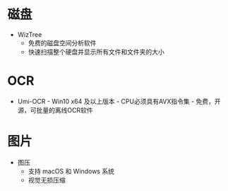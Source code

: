 # 磁盘
- WizTree
	- 免费的磁盘空间分析软件
	 - 快速扫描整个硬盘并显示所有文件和文件夹的大小

# OCR
- Umi-OCR
		- Win10 x64 及以上版本
		- CPU必须具有AVX指令集
		- 免费，开源，可批量的离线OCR软件

# 图片
- 图压
	- 支持 macOS 和 Windows 系统
	- 视觉无损压缩
